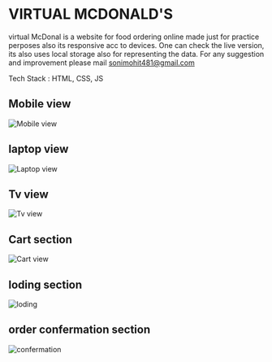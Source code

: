 # VIRTUAL MCDONALD'S

virtual McDonal is a website for food ordering online made just for practice perposes also its responsive acc to devices. One can check the live version, its also uses local storage also for representing the data.
For any suggestion and improvement please mail sonimohit481@gmail.com

Tech Stack : HTML, CSS, JS

## Mobile view

![Mobile view](https://github.com/sonimohit481/VIRTUAL-MCDONALD-S/blob/main/image/mobal.png)

## laptop view

![Laptop view](https://github.com/sonimohit481/VIRTUAL-MCDONALD-S/blob/main/image/laptop.png)

## Tv view

![Tv view](https://github.com/sonimohit481/VIRTUAL-MCDONALD-S/blob/main/image/4k.png)

## Cart section

![Cart view](https://github.com/sonimohit481/VIRTUAL-MCDONALD-S/blob/main/image/cartsection.png)

## loding section

![loding](https://github.com/sonimohit481/VIRTUAL-MCDONALD-S/blob/main/image/loding%20div.png)

## order confermation section

![confermation](https://github.com/sonimohit481/VIRTUAL-MCDONALD-S/blob/main/image/placeorder%20order.png)
